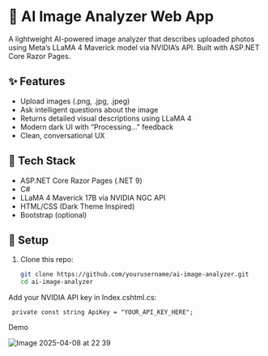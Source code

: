 # 🧠 AI Image Analyzer Web App

A lightweight AI-powered image analyzer that describes uploaded photos using Meta’s LLaMA 4 Maverick model via NVIDIA’s API. Built with ASP.NET Core Razor Pages.

## ✨ Features
- Upload images (.png, .jpg, .jpeg)
- Ask intelligent questions about the image
- Returns detailed visual descriptions using LLaMA 4
- Modern dark UI with “Processing…” feedback
- Clean, conversational UX

## 🧰 Tech Stack
- ASP.NET Core Razor Pages (.NET 9)
- C#
- LLaMA 4 Maverick 17B via NVIDIA NGC API
- HTML/CSS (Dark Theme Inspired)
- Bootstrap (optional)

## 🚀 Setup

1. Clone this repo:
   ```bash
   git clone https://github.com/yourusername/ai-image-analyzer.git
   cd ai-image-analyzer

Add your NVIDIA API key in Index.cshtml.cs:

     private const string ApiKey = "YOUR_API_KEY_HERE";

Demo

![Image 2025-04-08 at 22 39](https://github.com/user-attachments/assets/42d0c5a3-d783-46e8-84e4-0face04cd3d0)
